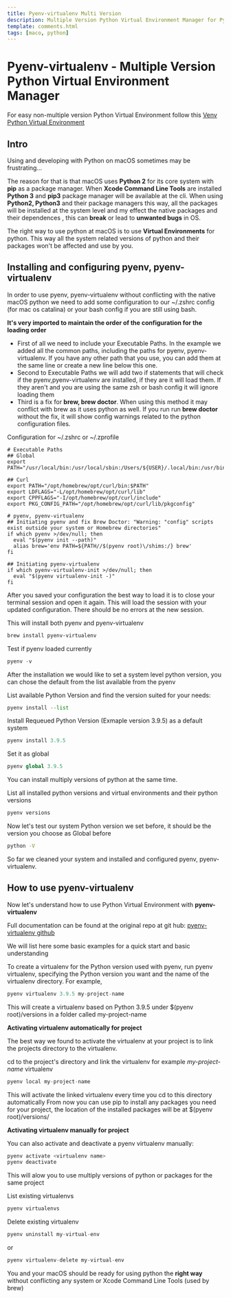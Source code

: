 ```yaml
---
title: Pyenv-virtualenv Multi Version
description: Multiple Version Python Virtual Environment Manager for Python development in macOS.
template: comments.html
tags: [maco, python]
---
```


# Pyenv-virtualenv - Multiple Version Python Virtual Environment Manager

For easy non-multiple version Python Virtual Environment follow this [Venv Python Virtual Environment][venv-python-virtual-environment-url]

## Intro

Using and developing with Python on macOS sometimes may be frustrating...

The reason for that is that macOS uses **Python 2** for its core system with **pip** as a package manager. When **Xcode Command Line Tools** are installed **Python 3** and **pip3** package manager will be available at the cli. When using **Python2, Python3** and their package managers this way, all the packages will be installed at the system level and my effect the native packages and their dependences , this can **break** or lead to **unwanted bugs** in OS.

The right way to use python at macOS is to use **Virtual Environments** for python. This way all the system related versions of python and their packages won't be affected and use by you.

## Installing and configuring pyenv, pyenv-virtualenv

In order to use pyenv, pyenv-virtualenv without conflicting with the native macOS python we need to add some configuration to our ~/.zshrc config (for mac os catalina) or your bash config if you are still using bash.

**It's very imported to maintain the order of the configuration for the loading order**

- First of all we need to include your Executable Paths. In the example we added all the common paths, including the paths for pyenv, pyenv-virtualenv. If you have any other path that you use, you can add them at the same line or create a new line below this one.
- Second to Executable Paths we will add two if statements that will check if the pyenv,pyenv-virtualenv are installed, if they are it will load them. If they aren't and you are using the same zsh or bash config it will ignore loading them
- Third is a fix for **brew, brew doctor**. When using this method it may conflict with brew as it uses python as well. If you run run **brew doctor** without the fix, it will show config warnings related to the python configuration files.

Configuration for ~/.zshrc or ~/.zprofile

```config
# Executable Paths
## Global
export PATH="/usr/local/bin:/usr/local/sbin:/Users/${USER}/.local/bin:/usr/bin:/usr/sbin:/bin:/sbin:$PATH"

## Curl
export PATH="/opt/homebrew/opt/curl/bin:$PATH"
export LDFLAGS="-L/opt/homebrew/opt/curl/lib"
export CPPFLAGS="-I/opt/homebrew/opt/curl/include"
export PKG_CONFIG_PATH="/opt/homebrew/opt/curl/lib/pkgconfig"

# pyenv, pyenv-virtualenv
## Initiating pyenv and fix Brew Doctor: "Warning: "config" scripts exist outside your system or Homebrew directories"
if which pyenv >/dev/null; then
  eval "$(pyenv init --path)"
  alias brew='env PATH=${PATH//$(pyenv root)\/shims:/} brew'
fi

## Initiating pyenv-virtualenv
if which pyenv-virtualenv-init >/dev/null; then
  eval "$(pyenv virtualenv-init -)"
fi
```

After you saved your configuration the best way to load it is to close your terminal session and open it again. This will load the session with your updated configuration.
There should be no errors at the new session.

This will install both pyenv and pyenv-virtualenv

```bash
brew install pyenv-virtualenv
```

Test if pyenv loaded currently

```python
pyenv -v
```

After the installation we would like to set a system level python version, you can chose the default from the list available from the pyenv

List available Python Version and find the version suited for your needs:

```python
pyenv install --list
```

Install Requeued Python Version (Exmaple version 3.9.5) as a default system

```python
pyenv install 3.9.5
```

Set it as global

```python
pyenv global 3.9.5
```

You can install multiply versions of python at the same time.

List all installed python versions and virtual environments and their python versions

```python
pyenv versions
```

Now let's test our system Python version we set before, it should be the version you choose as Global before

```bash
python -V
```

So far we cleaned your system and installed and configured pyenv, pyenv-virtualenv.

## How to use pyenv-virtualenv

Now let's understand how to use Python Virtual Environment with **pyenv-virtualenv**

Full documentation can be found at the original repo at git hub:
[pyenv-virtualenv github](https://github.com/pyenv/pyenv-virtualenv 'pyenv-virtualenv github')

We will list here some basic examples for a quick start and basic understanding

To create a virtualenv for the Python version used with pyenv, run pyenv virtualenv, specifying the Python version you want and the name of the virtualenv directory. For example,

```python
pyenv virtualenv 3.9.5 my-project-name
```

This will create a virtualenv based on Python 3.9.5 under $(pyenv root)/versions in a folder called my-project-name

**Activating virtualenv automatically for project**

The best way we found to activate the virtualenv at your project is to link the projects directory to the virtualenv.

cd to the project's directory and link the virtualenv for example _my-project-name_ virtualenv

```python
pyenv local my-project-name
```

This will activate the linked virtualenv every time you cd to this directory automatically
From now you can use pip to install any packages you need for your project, the location of the installed packages will be at $(pyenv root)/versions/<virtualenv name>

**Activating virtualenv manually for project**

You can also activate and deactivate a pyenv virtualenv manually:

```python
pyenv activate <virtualenv name>
pyenv deactivate
```

This will alow you to use multiply versions of python or packages for the same project

List existing virtualenvs

```python
pyenv virtualenvs
```

Delete existing virtualenv

```python
pyenv uninstall my-virtual-env
```

or

```python
pyenv virtualenv-delete my-virtual-env
```

You and your macOS should be ready for using python the **right way** without conflicting any system or Xcode Command Line Tools (used by brew)

<!-- appendices -->

<!-- urls -->

[venv-python-virtual-environment-url]: ../../development/python/virtualenv.md 'Venv Python Virtual Environment'

<!-- images -->
<!--css-->

<!-- end appendices -->
